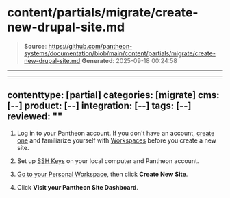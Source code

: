 # content/partials/migrate/create-new-drupal-site.md

> **Source**: https://github.com/pantheon-systems/documentation/blob/main/content/partials/migrate/create-new-drupal-site.md
> **Generated**: 2025-09-18 00:24:58

---

---
contenttype: [partial]
categories: [migrate]
cms: [--]
product: [--]
integration: [--]
tags: [--]
reviewed: ""
---

1. Log in to your Pantheon account. If you don't have an account, [create one](https://pantheon.io/register?docs) and familiarize yourself with [Workspaces](/guides/account-mgmt/workspace-sites-teams/workspaces) before you create a new site.

1. Set up [SSH Keys](/ssh-keys) on your local computer and Pantheon account.

1. [Go to your Personal Workspace](/guides/account-mgmt/workspace-sites-teams/workspaces#switch-between-workspaces), then click <Icon icon="windowRestore" text="Sites:"/> **Create New Site**.

1. Click **Visit your Pantheon Site Dashboard**.
